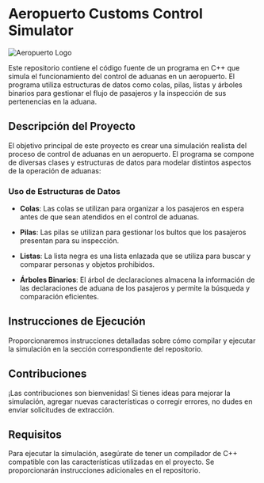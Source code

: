 # Aeropuerto Customs Control Simulator

![Aeropuerto Logo](https://example.com/aeropuerto-logo.png)

Este repositorio contiene el código fuente de un programa en C++ que simula el funcionamiento del control de aduanas en un aeropuerto. El programa utiliza estructuras de datos como colas, pilas, listas y árboles binarios para gestionar el flujo de pasajeros y la inspección de sus pertenencias en la aduana.

## Descripción del Proyecto

El objetivo principal de este proyecto es crear una simulación realista del proceso de control de aduanas en un aeropuerto. El programa se compone de diversas clases y estructuras de datos para modelar distintos aspectos de la operación de aduanas:

### Uso de Estructuras de Datos

- **Colas**: Las colas se utilizan para organizar a los pasajeros en espera antes de que sean atendidos en el control de aduanas.

- **Pilas**: Las pilas se utilizan para gestionar los bultos que los pasajeros presentan para su inspección.

- **Listas**: La lista negra es una lista enlazada que se utiliza para buscar y comparar personas y objetos prohibidos.

- **Árboles Binarios**: El árbol de declaraciones almacena la información de las declaraciones de aduana de los pasajeros y permite la búsqueda y comparación eficientes.

## Instrucciones de Ejecución

Proporcionaremos instrucciones detalladas sobre cómo compilar y ejecutar la simulación en la sección correspondiente del repositorio.

## Contribuciones

¡Las contribuciones son bienvenidas! Si tienes ideas para mejorar la simulación, agregar nuevas características o corregir errores, no dudes en enviar solicitudes de extracción.

## Requisitos

Para ejecutar la simulación, asegúrate de tener un compilador de C++ compatible con las características utilizadas en el proyecto. Se proporcionarán instrucciones adicionales en el repositorio.
